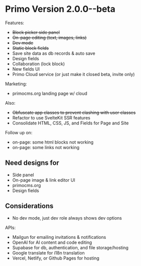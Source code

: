 # Primo Version 2.0.0--beta

Features: 
- ~~Block picker side panel~~
- ~~On-page editing (text, images, links)~~
- ~~Dev mode~~
- ~~Static block fields~~
- Save site data as db records & auto save
- Design fields
- Collaboration (lock block)
- New fields UI
- Primo Cloud service (or just make it closed beta, invite only)

Marketing: 
- primocms.org landing page w/ cloud 

Also: 
- ~~Obfuscate app classes to prevent clashing with user classes~~
- Refactor to use SvelteKit SSR features
- Consolidate HTML, CSS, JS, and Fields for Page and Site

Follow up on:
- on-page: some html blocks not working
- on-page: some links not working

## Need designs for
- Side panel
- On-page image & link editor UI
- primocms.org
- Design fields

## Considerations
- No dev mode, just dev role always shows dev options

APIs: 
- Mailgun for emailing invitations & notifications
- OpenAI for AI content and code editing
- Supabase for db, authentication, and file storage/hosting
- Google translate for i18n translation
- Vercel, Netlify, or Github Pages for hosting

